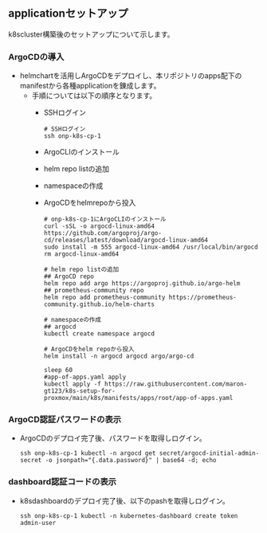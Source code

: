 ## applicationセットアップ<br>
k8scluster構築後のセットアップについて示します。<br>

### ArgoCDの導入<br>
* helmchartを活用しArgoCDをデプロイし、本リポジトリのapps配下のmanifestから各種applicationを錬成します。
  * 手順については以下の順序となります。
    * SSHログイン
    
          # SSHログイン
          ssh onp-k8s-cp-1
          
    * ArgoCLIのインストール
    * helm repo listの追加
    * namespaceの作成
    * ArgoCDをhelmrepoから投入
          
          # onp-k8s-cp-1にArgoCLIのインストール
          curl -sSL -o argocd-linux-amd64 https://github.com/argoproj/argo-cd/releases/latest/download/argocd-linux-amd64
          sudo install -m 555 argocd-linux-amd64 /usr/local/bin/argocd
          rm argocd-linux-amd64
          
          # helm repo listの追加
          ## ArgoCD repo
          helm repo add argo https://argoproj.github.io/argo-helm
          ## prometheus-community repo
          helm repo add prometheus-community https://prometheus-community.github.io/helm-charts
          
          # namespaceの作成
          ## argocd
          kubectl create namespace argocd
          
          # ArgoCDをhelm repoから投入
          helm install -n argocd argocd argo/argo-cd
          
          sleep 60
          #app-of-apps.yaml apply
          kubectl apply -f https://raw.githubusercontent.com/maron-gt123/k8s-setup-for-proxmox/main/k8s/manifests/apps/root/app-of-apps.yaml

### ArgoCD認証パスワードの表示
* ArgoCDのデプロイ完了後、パスワードを取得しログイン。

      ssh onp-k8s-cp-1 kubectl -n argocd get secret/argocd-initial-admin-secret -o jsonpath="{.data.password}" | base64 -d; echo

### dashboard認証コードの表示<br>
* k8sdashboardのデプロイ完了後、以下のpashを取得しログイン。

      ssh onp-k8s-cp-1 kubectl -n kubernetes-dashboard create token admin-user
